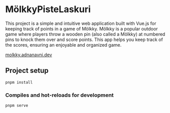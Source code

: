 # MölkkyPisteLaskuri
This project is a simple and intuitive web application built with Vue.js for keeping track of points in a game of Mölkky. Mölkky is a popular outdoor game where players throw a wooden pin (also called a Mölkky) at numbered pins to knock them over and score points. This app helps you keep track of the scores, ensuring an enjoyable and organized game.

[molkky.adnanavni.dev](https://molkky.adnanavni.dev)

## Project setup
```
pnpm install
```

### Compiles and hot-reloads for development
```
pnpm serve
```
